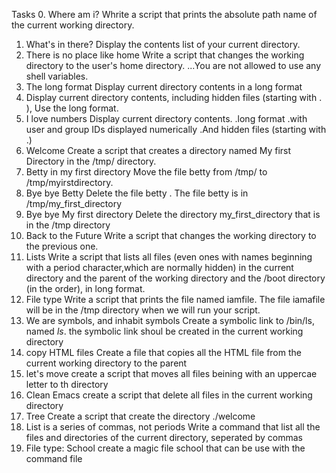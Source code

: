 Tasks
0. Where am i?
Whrite a script that prints the absolute path name of the current working directory.
1. What's in there?
Display the contents list of your current directory.
2. There is no place like home
Write a script that changes the working directory to the user's home directory.
...You are not allowed to use any shell variables.
3. The long format
Display current directory contents in a long format
4. Display current directory contents, including hidden files (starting with . ), Use the long format.
5. I love numbers
Display current directory contents.
.long format
.with user and group IDs displayed numerically
.And hidden files (starting with .)
6. Welcome
Create a script that creates a directory named My first Directory in the /tmp/ directory.
7. Betty in my first directory
Move the file betty from /tmp/ to /tmp/myirstdirectory.
8. Bye bye Betty
Delete the file betty
. The file betty is in /tmp/my_first_directory
9. Bye bye My first directory
Delete the directory my_first_directory that is in the /tmp directory
10. Back to the Future
Write a script that changes the working directory to the previous one.
11. Lists
Write a script that lists all files (even ones with names beginning with a period character,which are normally hidden) in the current directory and the parent of the working directory and the /boot directory (in the order), in long format.
12. File type
Write a script that prints the file named iamfile. The file iamafile will be in the /tmp directory when we will run your script.
13. We are symbols, and inhabit symbols
Create a symbolic link to /bin/ls, named _ls_. the symbolic link shoul be created in the current working directory
14. copy HTML files
Create a file that copies all the HTML file from the current working directory to the parent
15. let's move
create a script that moves all files beining with an uppercae letter to th directory
16. Clean Emacs
create a script that delete all files in the current working directory
17. Tree
Create a script that create the directory ./welcome
18. List is a series of commas, not periods
Write a command that list all the files and directories of the current directory, seperated by commas 
19.  File type: School
create a magic file school that can be use with the command file
